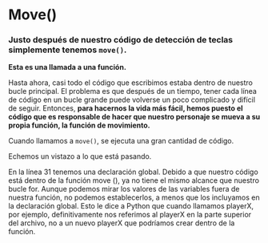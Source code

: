 # Move()

### Justo después de nuestro código de detección de teclas simplemente tenemos `move()`. 

**Esta es una llamada a una función.**

 Hasta ahora, casi todo el código que escribimos estaba dentro de nuestro bucle principal. El problema es que después de un tiempo, tener cada línea de código en un bucle grande puede volverse un poco complicado y difícil de seguir. Entonces, **para hacernos la vida más fácil, hemos puesto el código que es responsable de hacer que nuestro personaje se mueva a su propia función, la función de movimiento.** 

Cuando llamamos a `move()`, se ejecuta una gran cantidad de código. 

Echemos un vistazo a lo que está pasando.

En la línea 31 tenemos una declaración global. Debido a que nuestro código está dentro de la función move (), ya no tiene el mismo alcance que nuestro bucle for. Aunque podemos mirar los valores de las variables fuera de nuestra función, no podemos establecerlos, a menos que los incluyamos en la declaración global. Esto le dice a Python que cuando llamamos playerX, por ejemplo, definitivamente nos referimos al playerX en la parte superior del archivo, no a un nuevo playerX que podríamos crear dentro de la función.
<!--stackedit_data:
eyJoaXN0b3J5IjpbNTgwMDk5MjcsMTkyODk0MTg0OSw1MTcyOD
UzNjddfQ==
-->